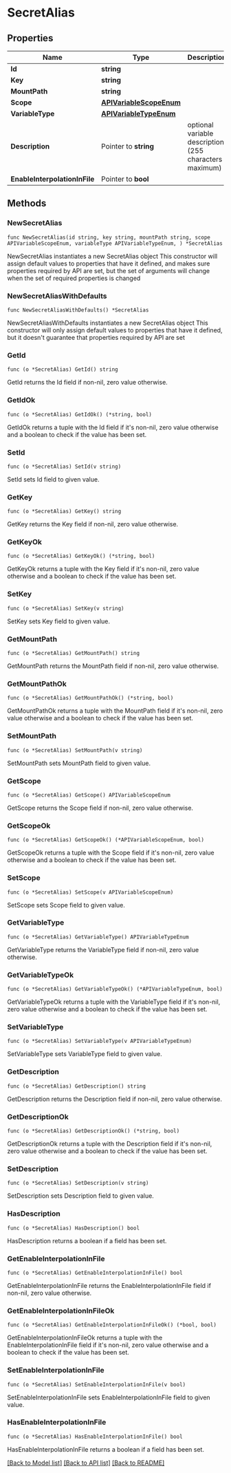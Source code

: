 # SecretAlias

## Properties

Name | Type | Description | Notes
------------ | ------------- | ------------- | -------------
**Id** | **string** |  | 
**Key** | **string** |  | 
**MountPath** | **string** |  | 
**Scope** | [**APIVariableScopeEnum**](APIVariableScopeEnum.md) |  | 
**VariableType** | [**APIVariableTypeEnum**](APIVariableTypeEnum.md) |  | 
**Description** | Pointer to **string** | optional variable description (255 characters maximum) | [optional] 
**EnableInterpolationInFile** | Pointer to **bool** |  | [optional] 

## Methods

### NewSecretAlias

`func NewSecretAlias(id string, key string, mountPath string, scope APIVariableScopeEnum, variableType APIVariableTypeEnum, ) *SecretAlias`

NewSecretAlias instantiates a new SecretAlias object
This constructor will assign default values to properties that have it defined,
and makes sure properties required by API are set, but the set of arguments
will change when the set of required properties is changed

### NewSecretAliasWithDefaults

`func NewSecretAliasWithDefaults() *SecretAlias`

NewSecretAliasWithDefaults instantiates a new SecretAlias object
This constructor will only assign default values to properties that have it defined,
but it doesn't guarantee that properties required by API are set

### GetId

`func (o *SecretAlias) GetId() string`

GetId returns the Id field if non-nil, zero value otherwise.

### GetIdOk

`func (o *SecretAlias) GetIdOk() (*string, bool)`

GetIdOk returns a tuple with the Id field if it's non-nil, zero value otherwise
and a boolean to check if the value has been set.

### SetId

`func (o *SecretAlias) SetId(v string)`

SetId sets Id field to given value.


### GetKey

`func (o *SecretAlias) GetKey() string`

GetKey returns the Key field if non-nil, zero value otherwise.

### GetKeyOk

`func (o *SecretAlias) GetKeyOk() (*string, bool)`

GetKeyOk returns a tuple with the Key field if it's non-nil, zero value otherwise
and a boolean to check if the value has been set.

### SetKey

`func (o *SecretAlias) SetKey(v string)`

SetKey sets Key field to given value.


### GetMountPath

`func (o *SecretAlias) GetMountPath() string`

GetMountPath returns the MountPath field if non-nil, zero value otherwise.

### GetMountPathOk

`func (o *SecretAlias) GetMountPathOk() (*string, bool)`

GetMountPathOk returns a tuple with the MountPath field if it's non-nil, zero value otherwise
and a boolean to check if the value has been set.

### SetMountPath

`func (o *SecretAlias) SetMountPath(v string)`

SetMountPath sets MountPath field to given value.


### GetScope

`func (o *SecretAlias) GetScope() APIVariableScopeEnum`

GetScope returns the Scope field if non-nil, zero value otherwise.

### GetScopeOk

`func (o *SecretAlias) GetScopeOk() (*APIVariableScopeEnum, bool)`

GetScopeOk returns a tuple with the Scope field if it's non-nil, zero value otherwise
and a boolean to check if the value has been set.

### SetScope

`func (o *SecretAlias) SetScope(v APIVariableScopeEnum)`

SetScope sets Scope field to given value.


### GetVariableType

`func (o *SecretAlias) GetVariableType() APIVariableTypeEnum`

GetVariableType returns the VariableType field if non-nil, zero value otherwise.

### GetVariableTypeOk

`func (o *SecretAlias) GetVariableTypeOk() (*APIVariableTypeEnum, bool)`

GetVariableTypeOk returns a tuple with the VariableType field if it's non-nil, zero value otherwise
and a boolean to check if the value has been set.

### SetVariableType

`func (o *SecretAlias) SetVariableType(v APIVariableTypeEnum)`

SetVariableType sets VariableType field to given value.


### GetDescription

`func (o *SecretAlias) GetDescription() string`

GetDescription returns the Description field if non-nil, zero value otherwise.

### GetDescriptionOk

`func (o *SecretAlias) GetDescriptionOk() (*string, bool)`

GetDescriptionOk returns a tuple with the Description field if it's non-nil, zero value otherwise
and a boolean to check if the value has been set.

### SetDescription

`func (o *SecretAlias) SetDescription(v string)`

SetDescription sets Description field to given value.

### HasDescription

`func (o *SecretAlias) HasDescription() bool`

HasDescription returns a boolean if a field has been set.

### GetEnableInterpolationInFile

`func (o *SecretAlias) GetEnableInterpolationInFile() bool`

GetEnableInterpolationInFile returns the EnableInterpolationInFile field if non-nil, zero value otherwise.

### GetEnableInterpolationInFileOk

`func (o *SecretAlias) GetEnableInterpolationInFileOk() (*bool, bool)`

GetEnableInterpolationInFileOk returns a tuple with the EnableInterpolationInFile field if it's non-nil, zero value otherwise
and a boolean to check if the value has been set.

### SetEnableInterpolationInFile

`func (o *SecretAlias) SetEnableInterpolationInFile(v bool)`

SetEnableInterpolationInFile sets EnableInterpolationInFile field to given value.

### HasEnableInterpolationInFile

`func (o *SecretAlias) HasEnableInterpolationInFile() bool`

HasEnableInterpolationInFile returns a boolean if a field has been set.


[[Back to Model list]](../README.md#documentation-for-models) [[Back to API list]](../README.md#documentation-for-api-endpoints) [[Back to README]](../README.md)


